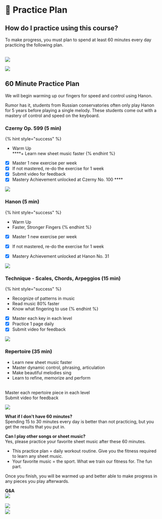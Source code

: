 # 📓 Practice Plan

## **How do I practice using this course?**

To make progress, you must plan to spend at least 60 minutes every day practicing the following plan.  
﻿﻿

![](https://i.gyazo.com/a1645350ce5cafd8f3d17ba22433e96b.png)



![](https://i.gyazo.com/0bf3b5948dd5ba863b4faa0879acdf5c.png)

## **60 Minute Practice Plan** 

We will begin warming up our fingers for speed and control using Hanon.   
  
Rumor has it, students from Russian conservatories often only play Hanon for 5 years before playing a single melody. These students come out with a mastery of control and speed on the keyboard.  


### **Czerny Op. 599 \(5 min\)** 

{% hint style="success" %}
+ Warm Up  
****+ Learn new sheet music faster
{% endhint %}

* [x] Master 1 new exercise per week
* [x] If not mastered, re-do the exercise for 1 week
* [x] Submit video for feedback
* [x] Mastery Achievement unlocked at Czerny No. 100 ****

![](https://i.gyazo.com/87d4fbec9c9857a83b1c86ea571cd440.png)



### **Hanon \(5 min\)** 

{% hint style="success" %}
+ Warm Up  
+ Faster, Stronger Fingers
{% endhint %}

* [x] Master 1 new exercise per week
* [x] If not mastered, re-do the exercise for 1 week
* [x] Mastery Achievement unlocked at Hanon No. 31



![](https://i.gyazo.com/f449b2f112e96e0b238d6e2269d47fc2.png)

### **Technique - Scales, Chords, Arpeggios \(15 min\)**

{% hint style="success" %}
+ Recognize of patterns in music  
+ Read music 80% faster  
+ Know what fingering to use
{% endhint %}

* [x] Master each key in each level
* [x] Practice 1 page daily
* [x] Submit video for feedback  

![](https://i.gyazo.com/cf98911c73ed7c5de83a9750a210f90b.png)

### **Repertoire \(35 min\)** 

  
+ Learn new sheet music faster  
+ Master dynamic control, phrasing, articulation  
+ Make beautiful melodies sing  
+ Learn to refine, memorize and perform  
﻿﻿  
  
Master each repertoire piece in each level  
Submit video for feedback  
  
  


![](https://i.gyazo.com/2bbe79d80c57fa541273e6c174a72fc0.png)

  
  
**What if I don't have 60 minutes?**  
Spending 15 to 30 minutes every day is better than not practicing, but you get the results that you put in.  
  
**Can I play other songs or sheet music?**  
Yes, please practice your favorite sheet music after these 60 minutes.   
  


* This practice plan = daily workout routine. Give you the fitness required to learn any sheet music. 
* Your favorite music = the sport. What we train our fitness for. The fun part.

  
Once you finish, you will be warmed up and better able to make progress in any pieces you play afterwards.  
  
  
**Q&A**  
﻿[![](https://coachtestprep.s3.amazonaws.com/direct-uploads/user-76755/77f4690f-3949-4b53-8fc5-dc197c124f3d/image.png)](https://coachtestprep.s3.amazonaws.com/direct-uploads/user-76755/77f4690f-3949-4b53-8fc5-dc197c124f3d/image.png)﻿  
  
﻿[![](https://coachtestprep.s3.amazonaws.com/direct-uploads/user-76755/d6d387ff-bfd3-416b-a311-26547caf1170/image.png)](https://coachtestprep.s3.amazonaws.com/direct-uploads/user-76755/d6d387ff-bfd3-416b-a311-26547caf1170/image.png)﻿  
﻿[![](https://coachtestprep.s3.amazonaws.com/direct-uploads/user-76755/661c353f-6408-46ee-b79f-c4eb84f3e70f/image.png)](https://coachtestprep.s3.amazonaws.com/direct-uploads/user-76755/661c353f-6408-46ee-b79f-c4eb84f3e70f/image.png)﻿  


